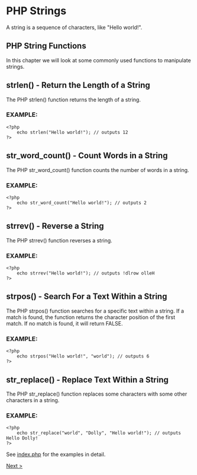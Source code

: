 # PHP Strings
A string is a sequence of characters, like "Hello world!".

## PHP String Functions

In this chapter we will look at some commonly used functions to manipulate strings.

## strlen() - Return the Length of a String

The PHP strlen() function returns the length of a string.

### EXAMPLE:

```
<?php
    echo strlen("Hello world!"); // outputs 12
?> 
```

## str_word_count() - Count Words in a String

The PHP str_word_count() function counts the number of words in a string.

### EXAMPLE:

```
<?php
    echo str_word_count("Hello world!"); // outputs 2
?> 
```

## strrev() - Reverse a String

The PHP strrev() function reverses a string.

### EXAMPLE:

```
<?php
    echo strrev("Hello world!"); // outputs !dlrow olleH
?> 
```

## strpos() - Search For a Text Within a String

The PHP strpos() function searches for a specific text within a string. If a match is found, the function returns the character position of the first match. If no match is found, it will return FALSE.

### EXAMPLE: 

```
<?php
    echo strpos("Hello world!", "world"); // outputs 6
?> 
```

## str_replace() - Replace Text Within a String

The PHP str_replace() function replaces some characters with some other characters in a string.

### EXAMPLE:

```
<?php
    echo str_replace("world", "Dolly", "Hello world!"); // outputs Hello Dolly!
?> 
```

See [index.php](index.php) for the examples in detail.

[Next >](../8.%20Numbers/README.md)